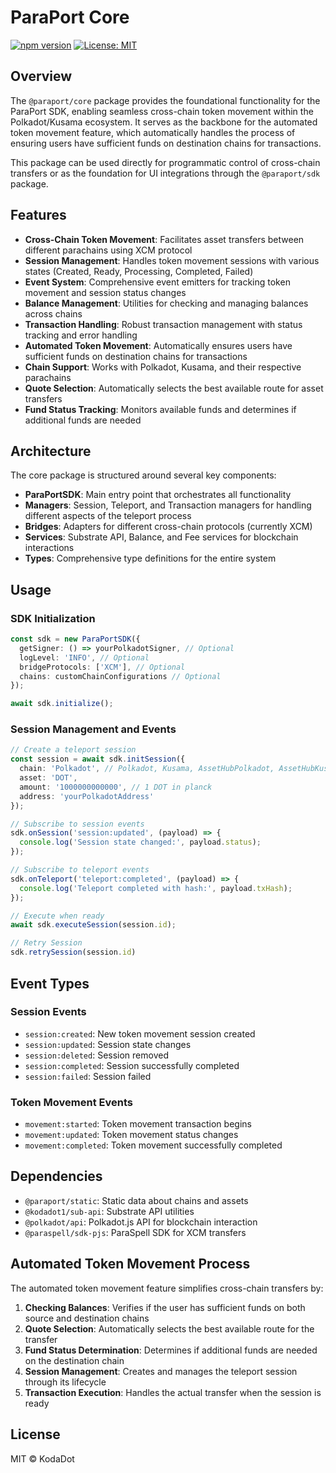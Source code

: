 # ParaPort Core

[![npm version](https://img.shields.io/npm/v/@paraport/core.svg)](https://www.npmjs.com/package/@paraport/core)
[![License: MIT](https://img.shields.io/badge/License-MIT-yellow.svg)](https://opensource.org/licenses/MIT)

## Overview

The `@paraport/core` package provides the foundational functionality for the ParaPort SDK, enabling seamless cross-chain token movement within the Polkadot/Kusama ecosystem. It serves as the backbone for the automated token movement feature, which automatically handles the process of ensuring users have sufficient funds on destination chains for transactions.

This package can be used directly for programmatic control of cross-chain transfers or as the foundation for UI integrations through the `@paraport/sdk` package.

## Features

- **Cross-Chain Token Movement**: Facilitates asset transfers between different parachains using XCM protocol
- **Session Management**: Handles token movement sessions with various states (Created, Ready, Processing, Completed, Failed)
- **Event System**: Comprehensive event emitters for tracking token movement and session status changes
- **Balance Management**: Utilities for checking and managing balances across chains
- **Transaction Handling**: Robust transaction management with status tracking and error handling
- **Automated Token Movement**: Automatically ensures users have sufficient funds on destination chains for transactions
- **Chain Support**: Works with Polkadot, Kusama, and their respective parachains
- **Quote Selection**: Automatically selects the best available route for asset transfers
- **Fund Status Tracking**: Monitors available funds and determines if additional funds are needed

## Architecture

The core package is structured around several key components:

- **ParaPortSDK**: Main entry point that orchestrates all functionality
- **Managers**: Session, Teleport, and Transaction managers for handling different aspects of the teleport process
- **Bridges**: Adapters for different cross-chain protocols (currently XCM)
- **Services**: Substrate API, Balance, and Fee services for blockchain interactions
- **Types**: Comprehensive type definitions for the entire system

## Usage

### SDK Initialization

```typescript
const sdk = new ParaPortSDK({
  getSigner: () => yourPolkadotSigner, // Optional
  logLevel: 'INFO', // Optional
  bridgeProtocols: ['XCM'], // Optional
  chains: customChainConfigurations // Optional
});

await sdk.initialize();
```

### Session Management and Events

```typescript
// Create a teleport session
const session = await sdk.initSession({
  chain: 'Polkadot', // Polkadot, Kusama, AssetHubPolkadot, AssetHubKusama, Hydration
  asset: 'DOT',
  amount: '1000000000000', // 1 DOT in planck
  address: 'yourPolkadotAddress'
});

// Subscribe to session events
sdk.onSession('session:updated', (payload) => {
  console.log('Session state changed:', payload.status);
});

// Subscribe to teleport events
sdk.onTeleport('teleport:completed', (payload) => {
  console.log('Teleport completed with hash:', payload.txHash);
});

// Execute when ready
await sdk.executeSession(session.id);

// Retry Session
sdk.retrySession(session.id)
```

## Event Types

### Session Events
- `session:created`: New token movement session created
- `session:updated`: Session state changes
- `session:deleted`: Session removed
- `session:completed`: Session successfully completed
- `session:failed`: Session failed

### Token Movement Events
- `movement:started`: Token movement transaction begins
- `movement:updated`: Token movement status changes
- `movement:completed`: Token movement successfully completed

## Dependencies

- `@paraport/static`: Static data about chains and assets
- `@kodadot1/sub-api`: Substrate API utilities
- `@polkadot/api`: Polkadot.js API for blockchain interaction
- `@paraspell/sdk-pjs`: ParaSpell SDK for XCM transfers

## Automated Token Movement Process

The automated token movement feature simplifies cross-chain transfers by:

1. **Checking Balances**: Verifies if the user has sufficient funds on both source and destination chains
2. **Quote Selection**: Automatically selects the best available route for the transfer
3. **Fund Status Determination**: Determines if additional funds are needed on the destination chain
4. **Session Management**: Creates and manages the teleport session through its lifecycle
5. **Transaction Execution**: Handles the actual transfer when the session is ready

## License

MIT © KodaDot
